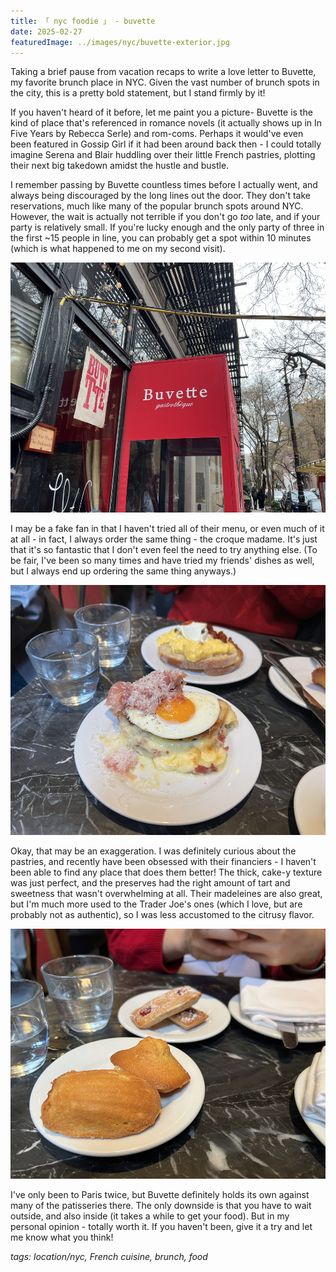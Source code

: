 ```yaml
---
title: 「 nyc foodie 」 - buvette
date: 2025-02-27
featuredImage: ../images/nyc/buvette-exterior.jpg
---
```


Taking a brief pause from vacation recaps to write a love letter to Buvette, my favorite brunch place in NYC. Given the vast number of brunch spots in the city, this is a pretty bold statement, but I stand firmly by it!

If you haven't heard of it before, let me paint you a picture- Buvette is the kind of place that's referenced in romance novels (it actually shows up in In Five Years by Rebecca Serle) and rom-coms. Perhaps it would've even been featured in Gossip Girl if it had been around back then - I could totally imagine Serena and Blair huddling over their little French pastries, plotting their next big takedown amidst the hustle and bustle. 

I remember passing by Buvette countless times before I actually went, and always being discouraged by the long lines out the door. They don't take reservations, much like many of the popular brunch spots around NYC. However, the wait is actually not terrible if you don't go _too_ late, and if your party is relatively small. If you're lucky enough and the only party of three in the first ~15 people in line, you can probably get a spot within 10 minutes (which is what happened to me on my second visit). 

<div>
    <img src="../images/nyc/buvette-exterior.jpg"
        alt="Buvette - Exterior"
        style="height: 400px; object-fit:cover;display:inline-block;"
    />
</div>

I may be a fake fan in that I haven't tried all of their menu, or even much of it at all - in fact, I always order the same thing - the croque madame. It's just that it's so fantastic that I don't even feel the need to try anything else. (To be fair, I've been so many times and have tried my friends' dishes as well, but I always end up ordering the same thing anyways.)

<div>
    <img src="../images/nyc/buvette-croque-madame.jpg"
        alt="Buvette - Croque Madame"
        style="height: 400px; object-fit:cover;display:inline-block;"
    />
</div>

Okay, that may be an exaggeration. I was definitely curious about the pastries, and recently have been obsessed with their financiers - I haven't been able to find any place that does them better! The thick, cake-y texture was just perfect, and the preserves had the right amount of tart and sweetness that wasn't overwhelming at all. Their madeleines are also great, but I'm much more used to the Trader Joe's ones (which I love, but are probably not as authentic), so I was less accustomed to the citrusy flavor. 

<div>
    <img src="../images/nyc/buvette-pastries.jpg"
        alt="Buvette - Pastries"
        style="height: 400px; object-fit:cover;display:inline-block;"
    />
</div>

I've only been to Paris twice, but Buvette definitely holds its own against many of the patisseries there. The only downside is that you have to wait outside, and also inside (it takes a while to get your food). But in my personal opinion - totally worth it. If you haven't been, give it a try and let me know what you think!

_tags: location/nyc, French cuisine, brunch, food_










